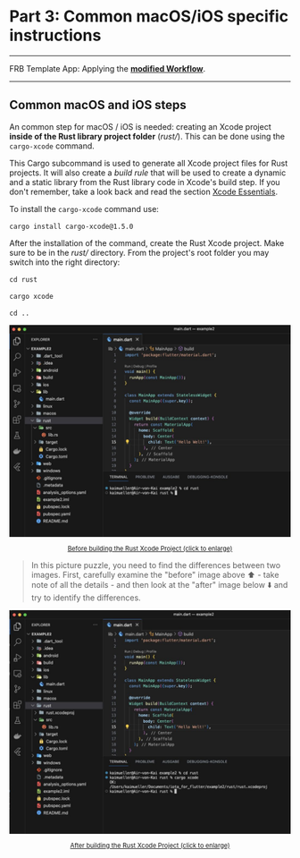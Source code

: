 # Part 3: Common macOS/iOS specific instructions

---

FRB Template App: Applying the **<a href="../frb-example-app">modified Workflow</a>**.

---

## Common macOS and iOS steps

An common step for macOS / iOS is needed: creating an Xcode project **inside of the Rust library project folder** (_rust/_). This can be done using the `cargo-xcode` command.

This Cargo subcommand is used to generate all Xcode project files for Rust projects. It will also create a _build rule_ that will be used to create a dynamic and a static library from the Rust library code in Xcode's build step. If you don't remember, take a look back and read the section <a href="../../fundamentals/xcode/essentials.md">Xcode Essentials</a>.

To install the `cargo-xcode` command use:

```
cargo install cargo-xcode@1.5.0
```

After the installation of the command, create the Rust Xcode project. Make sure to be in the _rust/_ directory. From the project's root folder you may switch into the right directory:

```
cd rust
```

```
cargo xcode
```

```
cd ..
```

<figure style="margin:0;">
<a href="../../../assets/create_rust_xcodeproj_before.jpg" target="_blank">
<img src="../../../assets/create_rust_xcodeproj_before.jpg" alt=""><figcaption style="font-size: 0.8em;text-align:center;"><p>Before building the Rust Xcode Project (click to enlarge)</p></figcaption>
</a>
</figure>

> In this picture puzzle, you need to find the differences between two images. First, carefully examine the "before" image above ⬆️ - take note of all the details - and then look at the "after" image below ⬇️ and try to identify the differences.

<figure style="margin:0;">
<a style="width:50%" href="../../../assets/create_rust_xcodeproj_after.jpg" target="_blank">
<img src="../../../assets/create_rust_xcodeproj_after.jpg" alt=""><figcaption style="font-size: 0.8em;text-align:center;"><p>After building the Rust Xcode Project (click to enlarge)</p></figcaption>
</a>
</figure>

###
